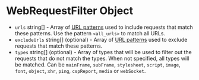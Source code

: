# WebRequestFilter Object

* `urls` string[] - Array of [URL patterns](https://developer.mozilla.org/en-US/docs/Mozilla/Add-ons/WebExtensions/Match_patterns) used to include requests that match these patterns. Use the pattern `<all_urls>` to match all URLs.
* `excludeUrls` string[] (optional) - Array of [URL patterns](https://developer.mozilla.org/en-US/docs/Mozilla/Add-ons/WebExtensions/Match_patterns) used to exclude requests that match these patterns.
* `types` string[] (optional) - Array of types that will be used to filter out the requests that do not match the types. When not specified, all types will be matched. Can be `mainFrame`, `subFrame`, `stylesheet`, `script`, `image`, `font`, `object`, `xhr`, `ping`, `cspReport`, `media` or `webSocket`.
